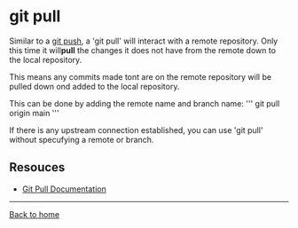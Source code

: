# git pull

Similar to a [git push](./PUSH.md), a 'git pull' will interact with a remote repository.
Only this time it will**pull** the changes it does not have from the remote down to the local repository.

This means any commits made tont are on the remote repository will be pulled down ond added to the local repository.

This can be done by adding the remote name and branch name:
'''
git pull origin main
'''

If there is any upstream connection established, you can use 'git pull' without specufying a remote or branch.

## Resouces

- [Git Pull Documentation](https://git-scm.com/docs/git-pull)

---

[Back to home](../README)